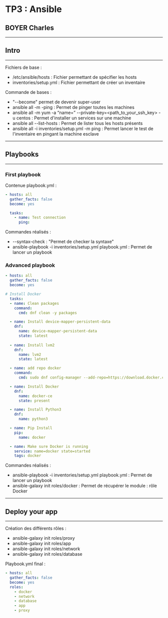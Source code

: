 # TP3 : Ansible

## BOYER Charles

---

## Intro

---
Fichiers de base :

- /etc/ansible/hosts : Fichier permettant de spécifier les hosts
- inventories/setup.yml : Fichier permettant de créer un inventaire

Commande de bases :

- "--become" permet de devenir super-user
- ansible all -m -ping : Permet de pinger toutes les machines
- ansible all -m yum -a “name=<SERVICE>” --private-key=<path_to_your_ssh_key> -u centos : Permet d'installer un services sur une machine
- ansible all --list-hosts : Permet de lister tous les hosts présents
- ansible all -i inventories/setup.yml -m ping : Permet lancer le test de l'inventaire en pingant la machine esclave

---

## Playbooks

---

### First playbook

Contenue playbook.yml :

```yaml
- hosts: all
  gather_facts: false
  become: yes

  tasks:
    - name: Test connection
      ping:
```

Commandes réalisés :

- --syntax-check : "Permet de checker la syntaxe"
- ansible-playbook -i inventories/setup.yml playbook.yml : Permet de lancer un playbook

### Advanced playbook

```yaml
- hosts: all
  gather_facts: false
  become: yes

# Install Docker
  tasks:
  - name: Clean packages
    command:
      cmd: dnf clean -y packages

  - name: Install device-mapper-persistent-data
    dnf:
      name: device-mapper-persistent-data
      state: latest
  
  - name: Install lvm2
    dnf:
      name: lvm2
      state: latest

  - name: add repo docker
    command:
      cmd: sudo dnf config-manager --add-repo=https://download.docker.com/linux/centos/docker-ce.repo

  - name: Install Docker
    dnf:
      name: docker-ce
      state: present

  - name: Install Python3
    dnf:
      name: python3

  - name: Pip Install
    pip:
      name: docker

  - name: Make sure Docker is running
    service: name=docker state=started
    tags: docker
```

Commandes réalisés :

- ansible-playbook -i inventories/setup.yml playbook.yml : Permet de lancer un playbook
- ansible-galaxy init roles/docker : Permet de récupérer le module : rôle Docker

---

## Deploy your app

---

Création des différents rôles :

- ansible-galaxy init roles/proxy
- ansible-galaxy init roles/app
- ansible-galaxy init roles/network
- ansible-galaxy init roles/database

Playbook.yml final :

```yaml
- hosts: all
  gather_facts: false
  become: yes
  roles:
    - docker
    - network
    - database
    - app
    - proxy
```
